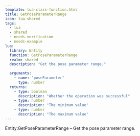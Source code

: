 ```yaml
---
template: lua-class-function.html
title: GetPoseParameterRange
icon: lua-shared
tags:
  - lua
  - shared
  - needs-verification
  - needs-example
lua:
  library: Entity
  function: GetPoseParameterRange
  realm: shared
  description: "Get the pose parameter range."
  
  arguments:
    - name: "poseParameter"
      type: number
  returns:
    - type: boolean
      description: "Whether the operation was successful"
    - type: number
      description: "The minimum value"
    - type: number
      description: "The maximum value"
---
```


<div class="lua__search__keywords">
Entity:GetPoseParameterRange &#x2013; Get the pose parameter range.
</div>
